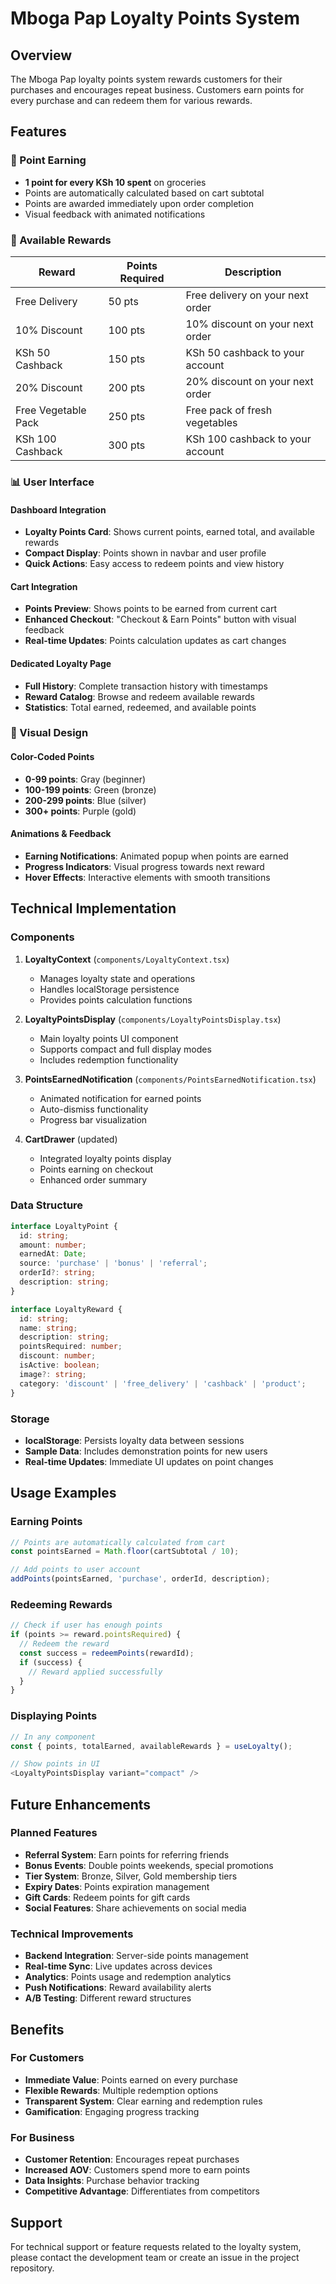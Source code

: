 # Mboga Pap Loyalty Points System

## Overview

The Mboga Pap loyalty points system rewards customers for their purchases and encourages repeat business. Customers earn points for every purchase and can redeem them for various rewards.

## Features

### 🎯 Point Earning
- **1 point for every KSh 10 spent** on groceries
- Points are automatically calculated based on cart subtotal
- Points are awarded immediately upon order completion
- Visual feedback with animated notifications

### 🎁 Available Rewards

| Reward | Points Required | Description |
|--------|----------------|-------------|
| Free Delivery | 50 pts | Free delivery on your next order |
| 10% Discount | 100 pts | 10% discount on your next order |
| KSh 50 Cashback | 150 pts | KSh 50 cashback to your account |
| 20% Discount | 200 pts | 20% discount on your next order |
| Free Vegetable Pack | 250 pts | Free pack of fresh vegetables |
| KSh 100 Cashback | 300 pts | KSh 100 cashback to your account |

### 📊 User Interface

#### Dashboard Integration
- **Loyalty Points Card**: Shows current points, earned total, and available rewards
- **Compact Display**: Points shown in navbar and user profile
- **Quick Actions**: Easy access to redeem points and view history

#### Cart Integration
- **Points Preview**: Shows points to be earned from current cart
- **Enhanced Checkout**: "Checkout & Earn Points" button with visual feedback
- **Real-time Updates**: Points calculation updates as cart changes

#### Dedicated Loyalty Page
- **Full History**: Complete transaction history with timestamps
- **Reward Catalog**: Browse and redeem available rewards
- **Statistics**: Total earned, redeemed, and available points

### 🎨 Visual Design

#### Color-Coded Points
- **0-99 points**: Gray (beginner)
- **100-199 points**: Green (bronze)
- **200-299 points**: Blue (silver)
- **300+ points**: Purple (gold)

#### Animations & Feedback
- **Earning Notifications**: Animated popup when points are earned
- **Progress Indicators**: Visual progress towards next reward
- **Hover Effects**: Interactive elements with smooth transitions

## Technical Implementation

### Components

1. **LoyaltyContext** (`components/LoyaltyContext.tsx`)
   - Manages loyalty state and operations
   - Handles localStorage persistence
   - Provides points calculation functions

2. **LoyaltyPointsDisplay** (`components/LoyaltyPointsDisplay.tsx`)
   - Main loyalty points UI component
   - Supports compact and full display modes
   - Includes redemption functionality

3. **PointsEarnedNotification** (`components/PointsEarnedNotification.tsx`)
   - Animated notification for earned points
   - Auto-dismiss functionality
   - Progress bar visualization

4. **CartDrawer** (updated)
   - Integrated loyalty points display
   - Points earning on checkout
   - Enhanced order summary

### Data Structure

```typescript
interface LoyaltyPoint {
  id: string;
  amount: number;
  earnedAt: Date;
  source: 'purchase' | 'bonus' | 'referral';
  orderId?: string;
  description: string;
}

interface LoyaltyReward {
  id: string;
  name: string;
  description: string;
  pointsRequired: number;
  discount: number;
  isActive: boolean;
  image?: string;
  category: 'discount' | 'free_delivery' | 'cashback' | 'product';
}
```

### Storage

- **localStorage**: Persists loyalty data between sessions
- **Sample Data**: Includes demonstration points for new users
- **Real-time Updates**: Immediate UI updates on point changes

## Usage Examples

### Earning Points
```typescript
// Points are automatically calculated from cart
const pointsEarned = Math.floor(cartSubtotal / 10);

// Add points to user account
addPoints(pointsEarned, 'purchase', orderId, description);
```

### Redeeming Rewards
```typescript
// Check if user has enough points
if (points >= reward.pointsRequired) {
  // Redeem the reward
  const success = redeemPoints(rewardId);
  if (success) {
    // Reward applied successfully
  }
}
```

### Displaying Points
```typescript
// In any component
const { points, totalEarned, availableRewards } = useLoyalty();

// Show points in UI
<LoyaltyPointsDisplay variant="compact" />
```

## Future Enhancements

### Planned Features
- **Referral System**: Earn points for referring friends
- **Bonus Events**: Double points weekends, special promotions
- **Tier System**: Bronze, Silver, Gold membership tiers
- **Expiry Dates**: Points expiration management
- **Gift Cards**: Redeem points for gift cards
- **Social Features**: Share achievements on social media

### Technical Improvements
- **Backend Integration**: Server-side points management
- **Real-time Sync**: Live updates across devices
- **Analytics**: Points usage and redemption analytics
- **Push Notifications**: Reward availability alerts
- **A/B Testing**: Different reward structures

## Benefits

### For Customers
- **Immediate Value**: Points earned on every purchase
- **Flexible Rewards**: Multiple redemption options
- **Transparent System**: Clear earning and redemption rules
- **Gamification**: Engaging progress tracking

### For Business
- **Customer Retention**: Encourages repeat purchases
- **Increased AOV**: Customers spend more to earn points
- **Data Insights**: Purchase behavior tracking
- **Competitive Advantage**: Differentiates from competitors

## Support

For technical support or feature requests related to the loyalty system, please contact the development team or create an issue in the project repository. 